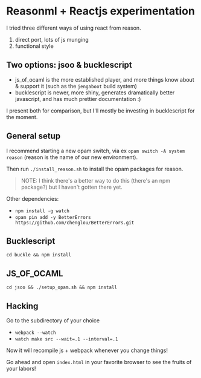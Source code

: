 # Reasonml + Reactjs experimentation

I tried three different ways of using react from reason.

1. direct port, lots of js munging
2. functional style






## Two options: jsoo & bucklescript

- js_of_ocaml is the more established player, and more things know about &
  support it (such as the `jengaboot` build system)
- bucklescript is newer, more shiny, generates dramatically better javascript,
  and has much prettier documentation :)

I present both for comparison, but I'll mostly be investing in bucklescript
for the moment.

## General setup

I recommend starting a new opam switch, via ex `opam switch -A system reason`
(reason is the name of our new environment).

Then run `./install_reason.sh` to install the opam packages for reason.

> NOTE: I think there's a better way to do this (there's an npm package?) but
> I haven't gotten there yet.

Other dependencies:

- `npm install -g watch`
- `opam pin add -y BetterErrors https://github.com/chenglou/BetterErrors.git`

## Bucklescript

`cd buckle && npm install`

## JS_OF_OCAML

`cd jsoo && ./setup_opam.sh && npm install`

## Hacking
Go to the subdirectory of your choice

- `webpack --watch`
- `watch make src --wait=.1 --interval=.1`

Now it will recompile js + webpack whenever you change things!

Go ahead and open `index.html` in your favorite browser to see the fruits of
your labors!

